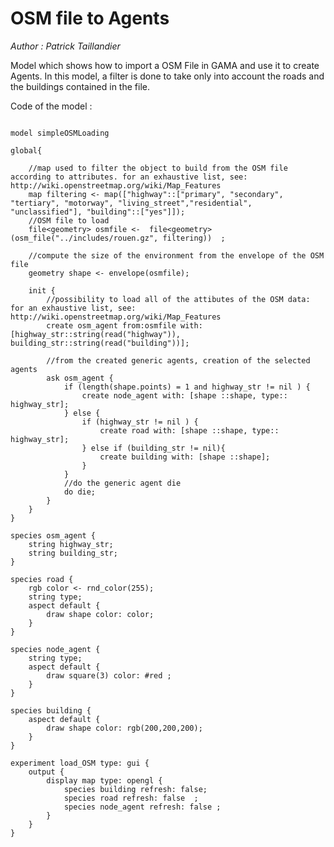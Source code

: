 [//]: # (keyword|operator_osm_file)
[//]: # (keyword|operator_rnd_color)
[//]: # (keyword|concept_load_file)
[//]: # (keyword|concept_osm)
[//]: # (keyword|concept_gis)
# OSM file to Agents


_Author :  Patrick Taillandier_

Model which shows how to import a OSM File in GAMA and use it to create Agents. In this model, a filter is done to take only into account the roads and the buildings contained in the file. 


Code of the model : 

```

model simpleOSMLoading 
 
global{
	
	//map used to filter the object to build from the OSM file according to attributes. for an exhaustive list, see: http://wiki.openstreetmap.org/wiki/Map_Features
	map filtering <- map(["highway"::["primary", "secondary", "tertiary", "motorway", "living_street","residential", "unclassified"], "building"::["yes"]]);
	//OSM file to load
	file<geometry> osmfile <-  file<geometry>(osm_file("../includes/rouen.gz", filtering))  ;
	
	//compute the size of the environment from the envelope of the OSM file
	geometry shape <- envelope(osmfile);
	
	init {
		//possibility to load all of the attibutes of the OSM data: for an exhaustive list, see: http://wiki.openstreetmap.org/wiki/Map_Features
		create osm_agent from:osmfile with: [highway_str::string(read("highway")), building_str::string(read("building"))];
		
		//from the created generic agents, creation of the selected agents
		ask osm_agent {
			if (length(shape.points) = 1 and highway_str != nil ) {
				create node_agent with: [shape ::shape, type:: highway_str]; 
			} else {
				if (highway_str != nil ) {
					create road with: [shape ::shape, type:: highway_str];
				} else if (building_str != nil){
					create building with: [shape ::shape];
				}  
			}
			//do the generic agent die
			do die;
		}
	}	
}

species osm_agent {
	string highway_str;
	string building_str;
} 
	
species road {
	rgb color <- rnd_color(255);
	string type;
	aspect default {
		draw shape color: color; 
	}
} 
	
species node_agent {
	string type;
	aspect default { 
		draw square(3) color: #red ;
	}
} 
	
species building {
	aspect default { 
		draw shape color: rgb(200,200,200);
	}
}  

experiment load_OSM type: gui {
	output {
		display map type: opengl {
			species building refresh: false;
			species road refresh: false  ;
			species node_agent refresh: false ;
		}
	}
}
```
